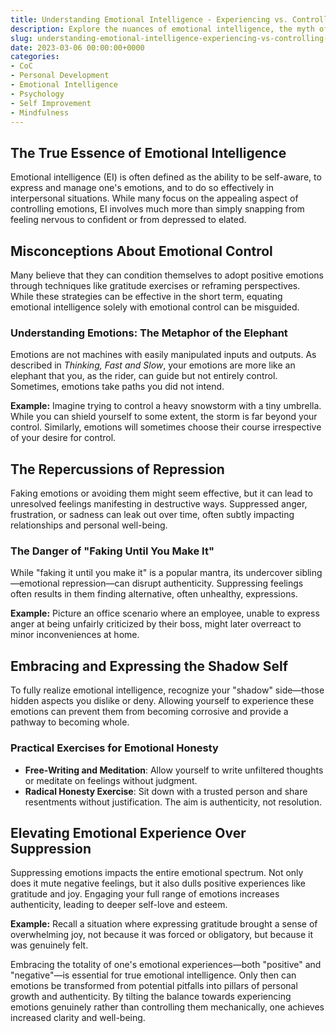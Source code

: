 ```yaml
---
title: Understanding Emotional Intelligence - Experiencing vs. Controlling Emotions
description: Explore the nuances of emotional intelligence, the myth of controlling emotions, and how embracing one's full emotional spectrum can enhance self-awareness and authenticity.
slug: understanding-emotional-intelligence-experiencing-vs-controlling-emotions
date: 2023-03-06 00:00:00+0000
categories:
- CoC
- Personal Development
- Emotional Intelligence
- Psychology
- Self Improvement
- Mindfulness
---
```


## The True Essence of Emotional Intelligence

Emotional intelligence (EI) is often defined as the ability to be self-aware, to express and manage one's emotions, and to do so effectively in interpersonal situations. While many focus on the appealing aspect of controlling emotions, EI involves much more than simply snapping from feeling nervous to confident or from depressed to elated.

## Misconceptions About Emotional Control

Many believe that they can condition themselves to adopt positive emotions through techniques like gratitude exercises or reframing perspectives. While these strategies can be effective in the short term, equating emotional intelligence solely with emotional control can be misguided.

### Understanding Emotions: The Metaphor of the Elephant

Emotions are not machines with easily manipulated inputs and outputs. As described in *Thinking, Fast and Slow*, your emotions are more like an elephant that you, as the rider, can guide but not entirely control. Sometimes, emotions take paths you did not intend.

**Example:** Imagine trying to control a heavy snowstorm with a tiny umbrella. While you can shield yourself to some extent, the storm is far beyond your control. Similarly, emotions will sometimes choose their course irrespective of your desire for control.

## The Repercussions of Repression

Faking emotions or avoiding them might seem effective, but it can lead to unresolved feelings manifesting in destructive ways. Suppressed anger, frustration, or sadness can leak out over time, often subtly impacting relationships and personal well-being.

### The Danger of "Faking Until You Make It"

While "faking it until you make it" is a popular mantra, its undercover sibling—emotional repression—can disrupt authenticity. Suppressing feelings often results in them finding alternative, often unhealthy, expressions.

**Example:** Picture an office scenario where an employee, unable to express anger at being unfairly criticized by their boss, might later overreact to minor inconveniences at home.

## Embracing and Expressing the Shadow Self

To fully realize emotional intelligence, recognize your "shadow" side—those hidden aspects you dislike or deny. Allowing yourself to experience these emotions can prevent them from becoming corrosive and provide a pathway to becoming whole.

### Practical Exercises for Emotional Honesty

- **Free-Writing and Meditation**: Allow yourself to write unfiltered thoughts or meditate on feelings without judgment.
- **Radical Honesty Exercise**: Sit down with a trusted person and share resentments without justification. The aim is authenticity, not resolution.

## Elevating Emotional Experience Over Suppression

Suppressing emotions impacts the entire emotional spectrum. Not only does it mute negative feelings, but it also dulls positive experiences like gratitude and joy. Engaging your full range of emotions increases authenticity, leading to deeper self-love and esteem.

**Example:** Recall a situation where expressing gratitude brought a sense of overwhelming joy, not because it was forced or obligatory, but because it was genuinely felt.

Embracing the totality of one's emotional experiences—both "positive" and "negative"—is essential for true emotional intelligence. Only then can emotions be transformed from potential pitfalls into pillars of personal growth and authenticity. By tilting the balance towards experiencing emotions genuinely rather than controlling them mechanically, one achieves increased clarity and well-being.

